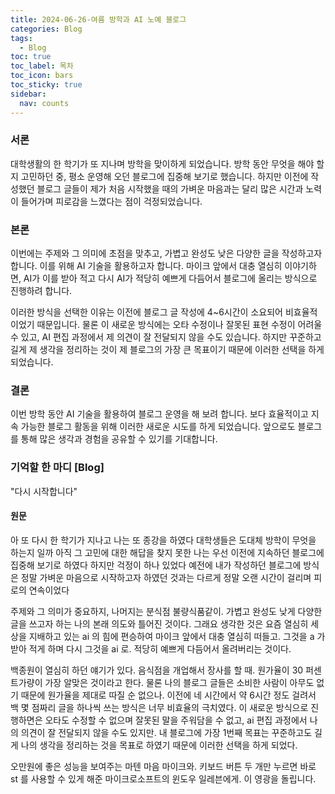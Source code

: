 ```yaml
---
title: 2024-06-26-여름 방학과 AI 노예 블로그
categories: Blog
tags:
  - Blog
toc: true
toc_label: 목차
toc_icon: bars
toc_sticky: true
sidebar:
  nav: counts
---
```

### 서론
대학생활의 한 학기가 또 지나며 방학을 맞이하게 되었습니다. 방학 동안 무엇을 해야 할지 고민하던 중, 평소 운영해 오던 블로그에 집중해 보기로 했습니다. 하지만 이전에 작성했던 블로그 글들이 제가 처음 시작했을 때의 가벼운 마음과는 달리 많은 시간과 노력이 들어가며 피로감을 느꼈다는 점이 걱정되었습니다.
### 본론
이번에는 주제와 그 의미에 초점을 맞추고, 가볍고 완성도 낮은 다양한 글을 작성하고자 합니다. 이를 위해 AI 기술을 활용하고자 합니다. 마이크 앞에서 대충 열심히 이야기하면, AI가 이를 받아 적고 다시 AI가 적당히 예쁘게 다듬어서 블로그에 올리는 방식으로 진행하려 합니다.

이러한 방식을 선택한 이유는 이전에 블로그 글 작성에 4~6시간이 소요되어 비효율적이었기 때문입니다. 물론 이 새로운 방식에는 오타 수정이나 잘못된 표현 수정이 어려울 수 있고, AI 편집 과정에서 제 의견이 잘 전달되지 않을 수도 있습니다. 하지만 꾸준하고 길게 제 생각을 정리하는 것이 제 블로그의 가장 큰 목표이기 때문에 이러한 선택을 하게 되었습니다.
### 결론
이번 방학 동안 AI 기술을 활용하여 블로그 운영을 해 보려 합니다. 보다 효율적이고 지속 가능한 블로그 활동을 위해 이러한 새로운 시도를 하게 되었습니다. 앞으로도 블로그를 통해 많은 생각과 경험을 공유할 수 있기를 기대합니다.
### 기억할 한 마디 [Blog]
"다시 시작합니다"
#### 원문
아 또 다시 한 학기가 지나고 나는 또 종강을 하였다 대학생들은 도대체 방학이 무엇을 하는지 일까 아직 그 고민에 대한 해답을 찾지 못한 나는 우선 이전에 지속하던 블로그에 집중해 보기로 하였다 하지만 걱정이 하나 있었다 예전에 내가 작성하던 블로그에 방식은 정말 가벼운 마음으로 시작하고자 하였던 것과는 다르게 정말 오랜 시간이 걸리며 피로의 연속이었다

주제와 그 의미가 중요하지, 나머지는 분식점 불량식품같이. 가볍고 완성도 낮게 다양한 글을 쓰고자 하는 나의 본래 의도와 틀어진 것이다. 그래요 생각한 것은 요즘 열심히 세상을 지배하고 있는 ai 의 힘에 편승하여 마이크 앞에서 대충 열심히 떠들고. 그것을 a 가 받아 적게 하며 다시 그것을 ai 로. 적당히 예쁘게 다듬어서 올려버리는 것이다.

백종원이 열심히 하던 얘기가 있다. 음식점을 개업해서 장사를 할 때. 원가율이 30 퍼센트가량이 가장 알맞은 것이라고 한다. 물론 나의 블로그 글들은 소비한 사람이 아무도 없기 때문에 원가율을 제대로 따질 순 없으나. 이전에 네 시간에서 약 6시간 정도 걸려서 백 몇 점짜리 글을 하나씩 쓰는 방식은 너무 비효율의 극치였다. 이 새로운 방식으로 진행하면은 오타도 수정할 수 없으며 잘못된 말을 주워담을 수 없고, ai 편집 과정에서 나의 의견이 잘 전달되지 않을 수도 있지만. 내 블로그에 가장 1번째 목표는 꾸준하고도 길게 나의 생각을 정리하는 것을 목표로 하였기 때문에 이러한 선택을 하게 되었다.

오만원에 좋은 성능을 보여주는 마텐 마음 마이크와. 키보드 버튼 두 개만 누르면 바로 st 를 사용할 수 있게 해준 마이크로소프트의 윈도우 일레븐에게. 이 영광을 돌립니다.